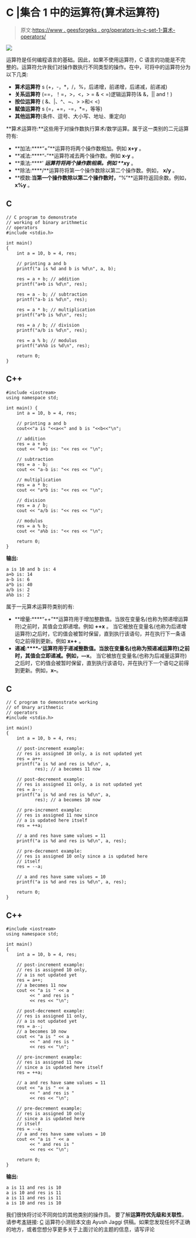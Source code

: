 # C |集合 1 中的运算符(算术运算符)

> 原文:[https://www . geesforgeks . org/operators-in-c-set-1-算术-operators/](https://www.geeksforgeeks.org/operators-in-c-set-1-arithmetic-operators/)

![](img/7475cb9d2bc2dd61cbab802613738268.png)

运算符是任何编程语言的基础。因此，如果不使用运算符，C 语言的功能是不完整的。运算符允许我们对操作数执行不同类型的操作。在中，可将中的运算符分为以下几类:

*   **算术运算符** s (+，-，*，/，%，后递增，前递增，后递减，前递减)
*   **关系运算符** (==，！=，>，<，> = & < =)逻辑运算符(& &，|| and！)
*   **按位运算符** ( &、|、^、~、> >和< <)
*   **赋值运算符** s (=，+=，-=，*=，等等)
*   **其他运算符**(条件、逗号、大小写、地址、重定向)

**算术运算符:**这些用于对操作数执行算术/数学运算。属于这一类别的二元运算符有:

*   **加法:****“+”**运算符将两个操作数相加。例如 **x+y** 。
*   **减法:****“-”**运算符减去两个操作数。例如 **x-y** 。
*   **乘法:****' ***运算符将两个操作数相乘。例如 **x*y** 。
*   **除法:****/**运算符将第一个操作数除以第二个操作数。例如， **x/y** 。
*   **模数:**当第一个操作数除以第二个操作数时，**“%”**运算符返回余数。例如， **x%y** 。

## C

```
// C program to demonstrate
// working of binary arithmetic
// operators
#include <stdio.h>

int main()
{
    int a = 10, b = 4, res;

    // printing a and b
    printf("a is %d and b is %d\n", a, b);

    res = a + b; // addition
    printf("a+b is %d\n", res);

    res = a - b; // subtraction
    printf("a-b is %d\n", res);

    res = a * b; // multiplication
    printf("a*b is %d\n", res);

    res = a / b; // division
    printf("a/b is %d\n", res);

    res = a % b; // modulus
    printf("a%%b is %d\n", res);

    return 0;
}
```

## C++

```
#include <iostream>
using namespace std;

int main() {
    int a = 10, b = 4, res;

    // printing a and b
    cout<<"a is "<<a<<" and b is "<<b<<"\n";

    // addition
    res = a + b; 
    cout << "a+b is: "<< res << "\n";

    // subtraction
    res = a - b; 
    cout << "a-b is: "<< res << "\n";

    // multiplication
    res = a * b; 
    cout << "a*b is: "<< res << "\n";

    // division
    res = a / b;
    cout << "a/b is: "<< res << "\n";

    // modulus
    res = a % b;
    cout << "a%b is: "<< res << "\n";

    return 0;
}
```

**输出:**

```
a is 10 and b is: 4
a+b is: 14
a-b is: 6
a*b is: 40
a/b is: 2
a%b is: 2

```

属于一元算术运算符类别的有:

*   **增量:****“++”**运算符用于增加整数值。当放在变量名(也称为预递增运算符)之前时，其值会立即递增。例如 **++x** 。
    当它被放在变量名(也称为后递增运算符)之后时，它的值会被暂时保留，直到执行该语句，并在执行下一条语句之前得到更新。例如 **x++** 。
*   **递减:****–‘**运算符用于递减整数值。当放在变量名(也称为预递减运算符)之前时，其值会立即递减。例如，**––x**。
    当它被放在变量名(也称为后减量运算符)之后时，它的值会被暂时保留，直到执行该语句，并在执行下一个语句之前得到更新。例如，**x–**。

## C

```
// C program to demonstrate working
// of Unary arithmetic
// operators
#include <stdio.h>

int main()
{
    int a = 10, b = 4, res;

    // post-increment example:
    // res is assigned 10 only, a is not updated yet
    res = a++;
    printf("a is %d and res is %d\n", a,
           res); // a becomes 11 now

    // post-decrement example:
    // res is assigned 11 only, a is not updated yet
    res = a--;
    printf("a is %d and res is %d\n", a,
           res); // a becomes 10 now

    // pre-increment example:
    // res is assigned 11 now since
    // a is updated here itself
    res = ++a;

    // a and res have same values = 11
    printf("a is %d and res is %d\n", a, res);

    // pre-decrement example:
    // res is assigned 10 only since a is updated here
    // itself
    res = --a;

    // a and res have same values = 10
    printf("a is %d and res is %d\n", a, res);

    return 0;
}
```

## C++

```
#include <iostream>
using namespace std;

int main()
{
    int a = 10, b = 4, res;

    // post-increment example:
    // res is assigned 10 only,
    // a is not updated yet
    res = a++;
    // a becomes 11 now
    cout << "a is " << a
         << " and res is "
         << res << "\n";

    // post-decrement example:
    // res is assigned 11 only,
    // a is not updated yet
    res = a--;
    // a becomes 10 now
    cout << "a is " << a
         << " and res is "
         << res << "\n";

    // pre-increment example:
    // res is assigned 11 now
    // since a is updated here itself
    res = ++a;

    // a and res have same values = 11
    cout << "a is " << a
         << " and res is "
         << res << "\n";

    // pre-decrement example:
    // res is assigned 10 only
    // since a is updated here
    // itself
    res = --a;
    // a and res have same values = 10
    cout << "a is " << a
         << " and res is "
         << res << "\n";

    return 0;
}
```

**输出:**

```
a is 11 and res is 10
a is 10 and res is 11
a is 11 and res is 11
a is 10 and res is 10

```

我们很快将讨论不同岗位的其他类别的操作员。
要了解**运算符优先级和关联性**，请参考[本](https://www.geeksforgeeks.org/c-operator-precedence-associativity/)链接:
[C](https://www.geeksforgeeks.org/c-language-2-gq/operators-gq/)
运算符小测验本文由 Ayush Jaggi 供稿。如果您发现任何不正确的地方，或者您想分享更多关于上面讨论的主题的信息，请写评论